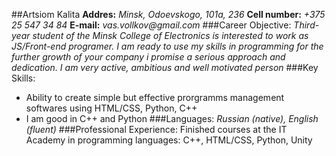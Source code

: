 ##Artsiom Kalita
__Addres:__ _Minsk, Odoevskogo, 101a, 236_
 __Cell number:__ _+375 25 547 34 84_
__E-mail:__ _vas.vollkov@gmail.com_
###Career Objective:
_Third-year student of the Minsk College of Electronics is interested to work as JS/Front-end  programer. I am ready to use my skills in programming for the further growth of your company i promise a serious approach and dedication. I am very active, ambitious and well motivated person_
###Key Skills:
- Ability to create simple but effective prorgramms management softwares using HTML/CSS, Python, C++
- I am good in С++ and Python
###Languages:
_Russian (native),  English (fluent)_
###Professional Experience:
Finished courses at the IT Academy in programming languages: C++, HTML/CSS, Python, Unity